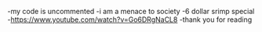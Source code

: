 -my code is uncommented
-i am a menace to society
-6 dollar srimp special
-https://www.youtube.com/watch?v=Go6DRgNaCL8
-thank you for reading
